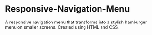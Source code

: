 # Responsive-Navigation-Menu
A responsive navigation menu that transforms into a stylish hamburger menu on smaller screens. Created using HTML and CSS.

